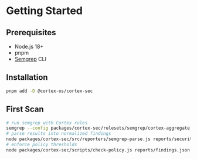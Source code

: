 # Getting Started

## Prerequisites

- Node.js 18+
- pnpm
- [Semgrep](https://semgrep.dev) CLI

## Installation

```bash
pnpm add -D @cortex-os/cortex-sec
```

## First Scan

```bash
# run semgrep with Cortex rules
semgrep --config packages/cortex-sec/rulesets/semgrep/cortex-aggregate.yml --json > reports/security.json
# parse results into normalized findings
node packages/cortex-sec/src/reporters/semgrep-parse.js reports/security.json > reports/findings.json
# enforce policy thresholds
node packages/cortex-sec/scripts/check-policy.js reports/findings.json
```
